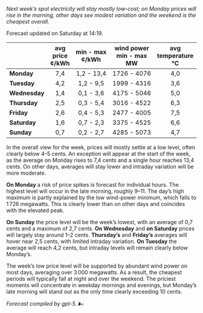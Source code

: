 *Next week’s spot electricity will stay mostly low-cost; on Monday prices will rise in the morning, other days see modest variation and the weekend is the cheapest overall.*

Forecast updated on Saturday at 14:19.

|  | avg<br>price<br>¢/kWh | min - max<br>¢/kWh | wind power<br>min - max<br>MW | avg<br>temperature<br>°C |
|:-------------|:----------------:|:----------------:|:-------------:|:-------------:|
| **Monday** | 7,4 | 1,2 - 13,4 | 1726 - 4076 | 4,0 |
| **Tuesday** | 4,2 | 1,2 - 9,5 | 1999 - 4316 | 3,6 |
| **Wednesday** | 1,4 | 0,1 - 3,6 | 4175 - 5046 | 5,0 |
| **Thursday** | 2,5 | 0,3 - 5,4 | 3016 - 4522 | 6,3 |
| **Friday** | 2,6 | 0,4 - 5,3 | 2477 - 4005 | 7,5 |
| **Saturday** | 1,6 | 0,7 - 2,3 | 3375 - 4525 | 6,6 |
| **Sunday** | 0,7 | 0,2 - 2,7 | 4285 - 5073 | 4,7 |

In the overall view for the week, prices will mostly settle at a low level, often clearly below 4–5 cents. An exception will appear at the start of the week, as the average on Monday rises to 7,4 cents and a single hour reaches 13,4 cents. On other days, averages will stay lower and intraday variation will be more moderate.

**On Monday** a risk of price spikes is forecast for individual hours. The highest level will occur in the late morning, roughly 9–11. The day’s high maximum is partly explained by the low wind-power minimum, which falls to 1 726 megawatts. This is clearly lower than on other days and coincides with the elevated peak.

**On Sunday** the price level will be the week’s lowest, with an average of 0,7 cents and a maximum of 2,7 cents. **On Wednesday** and **on Saturday** prices will largely stay around 1–2 cents. **Thursday’s** and **Friday’s** averages will hover near 2,5 cents, with limited intraday variation. **On Tuesday** the average will reach 4,2 cents, but intraday levels will remain clearly below Monday’s.

The week’s low price level will be supported by abundant wind power on most days, averaging over 3 000 megawatts. As a result, the cheapest periods will typically fall at night and over the weekend. The priciest moments will concentrate in weekday mornings and evenings, but Monday’s late morning will stand out as the only time clearly exceeding 10 cents.

*Forecast compiled by gpt-5.* 🌬️
